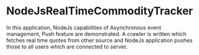 # NodeJsRealTimeCommodityTracker

In this application, NodeJs capabilities of Asynchronous event management, Push feature are demonstrated. A crawler is written which fetches real time quotes from other source and NodeJs application pushes those to all users which are connected to server. 

